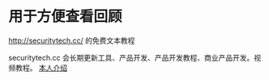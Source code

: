 # 用于方便查看回顾
http://securitytech.cc/ 的免费文本教程

securitytech.cc 会长期更新工具、产品开发、产品开发教程、商业产品开发。视频教程。
[本人介绍](http://securitytech.cc/about)

